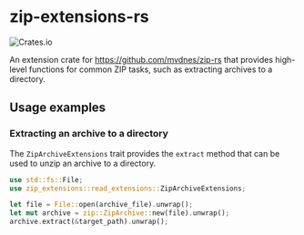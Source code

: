 # zip-extensions-rs

![Crates.io](https://img.shields.io/crates/v/zip-extensions)


An extension crate for https://github.com/mvdnes/zip-rs that provides high-level functions for common ZIP tasks, such as extracting archives to a directory.

## Usage examples

### Extracting an archive to a directory

The `ZipArchiveExtensions` trait provides the `extract` method that can be used to unzip an archive to a directory.

````rust
use std::fs::File;
use zip_extensions::read_extensions::ZipArchiveExtensions;

let file = File::open(archive_file).unwrap();
let mut archive = zip::ZipArchive::new(file).unwrap();
archive.extract(&target_path).unwrap();
````